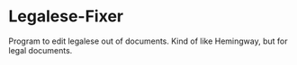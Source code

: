 # Legalese-Fixer
Program to edit legalese out of documents. Kind of like Hemingway, but for legal documents.
